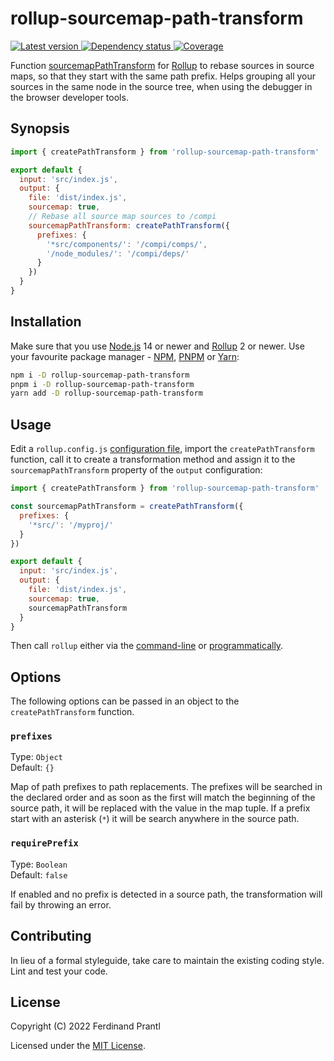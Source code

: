 # rollup-sourcemap-path-transform

[![Latest version](https://img.shields.io/npm/v/rollup-sourcemap-path-transform)
 ![Dependency status](https://img.shields.io/librariesio/release/npm/rollup-sourcemap-path-transform)
](https://www.npmjs.com/package/rollup-sourcemap-path-transform)
[![Coverage](https://codecov.io/gh/prantlf/rollup-sourcemap-path-transform/branch/master/graph/badge.svg)](https://codecov.io/gh/prantlf/rollup-sourcemap-path-transform)

Function [sourcemapPathTransform] for [Rollup] to rebase sources in source maps, so that they start with the same path prefix. Helps grouping all your sources in the same node in the source tree, when using the debugger in the browser developer tools.

## Synopsis

```js
import { createPathTransform } from 'rollup-sourcemap-path-transform'

export default {
  input: 'src/index.js',
  output: {
    file: 'dist/index.js',
    sourcemap: true,
    // Rebase all source map sources to /compi
    sourcemapPathTransform: createPathTransform({
      prefixes: {
        '*src/components/': '/compi/comps/',
        '/node_modules/': '/compi/deps/'
      }
    })
  }
}
```

## Installation

Make sure that you use [Node.js] 14 or newer and [Rollup] 2 or newer. Use your favourite package manager - [NPM], [PNPM] or [Yarn]:

```sh
npm i -D rollup-sourcemap-path-transform
pnpm i -D rollup-sourcemap-path-transform
yarn add -D rollup-sourcemap-path-transform
```

## Usage

Edit a `rollup.config.js` [configuration file], import the `createPathTransform` function, call it to create a transformation method and assign it to the `sourcemapPathTransform` property of the `output` configuration:

```js
import { createPathTransform } from 'rollup-sourcemap-path-transform'

const sourcemapPathTransform = createPathTransform({
  prefixes: {
    '*src/': '/myproj/'
  }
})

export default {
  input: 'src/index.js',
  output: {
    file: 'dist/index.js',
    sourcemap: true,
    sourcemapPathTransform
  }
}
```

Then call `rollup` either via the [command-line] or [programmatically].

## Options

The following options can be passed in an object to the `createPathTransform` function.

### `prefixes`

Type: `Object`<br>
Default: `{}`

Map of path prefixes to path replacements. The prefixes will be searched in the declared order and as soon as the first will match the beginning of the source path, it will be replaced with the value in the map tuple. If a prefix start with an asterisk (`*`) it will be search anywhere in the source path.

### `requirePrefix`

Type: `Boolean`<br>
Default: `false`

If enabled and no prefix is detected in a source path, the transformation will fail by throwing an error.

## Contributing

In lieu of a formal styleguide, take care to maintain the existing coding style. Lint and test your code.

## License

Copyright (C) 2022 Ferdinand Prantl

Licensed under the [MIT License].

[MIT License]: http://en.wikipedia.org/wiki/MIT_License
[Rollup]: https://rollupjs.org/
[Node.js]: https://nodejs.org/
[NPM]: https://www.npmjs.com/
[PNPM]: https://pnpm.io/
[Yarn]: https://yarnpkg.com/
[configuration file]: https://www.rollupjs.org/guide/en/#configuration-files
[command-line]: https://www.rollupjs.org/guide/en/#command-line-reference
[programmatically]: https://www.rollupjs.org/guide/en/#javascript-api
[sourcemapPathTransform]: https://rollupjs.org/guide/en/#outputsourcemappathtransform
